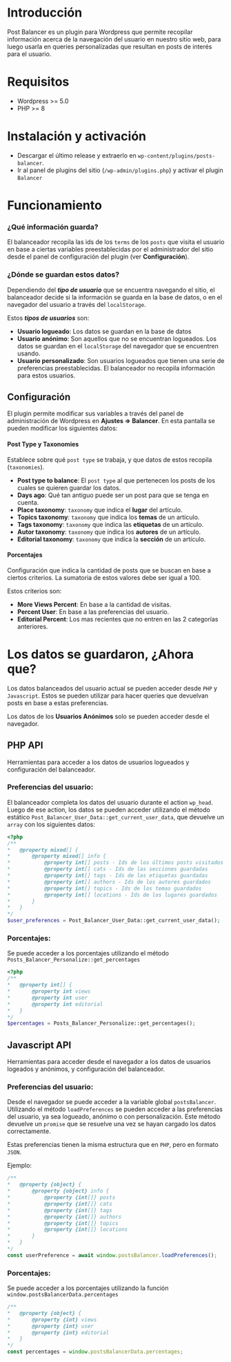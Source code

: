 
# Introducción

Post Balancer es un plugin para Wordpress que permite recopilar información
acerca de la navegación del usuario en nuestro sitio web, para luego usarla en
queries personalizadas que resultan en posts de interés para el usuario.

# Requisitos

- Wordpress >= 5.0
- PHP >= 8

# Instalación y activación

- Descargar el último release y extraerlo en `wp-content/plugins/posts-balancer`.
- Ir al panel de plugins del sitio (`/wp-admin/plugins.php`) y activar el plugin `Balancer`

# Funcionamiento


### ¿Qué información guarda?
El balanceador recopila las ids de los `terms` de los `posts` que visita el usuario
en base a ciertas variables preestablecidas por el administrador del sitio desde
el panel de configuración del plugin (ver **Configuración**).

### ¿Dónde se guardan estos datos?

Dependiendo del ***tipo de usuario*** que se encuentra navegando el sitio, el
balanceador decide si la información se guarda en la base de datos, o en el
navegador del usuario a través del `localStorage`.

Estos ***tipos de usuarios*** son:

- **Usuario logueado**: Los datos se guardan en la base de datos
- **Usuario anónimo**: Son aquellos que no se encuentran logueados. Los datos
se guardan en el `localStorage` del navegador que se encuentren usando.
- **Usuario personalizado**: Son usuarios logueados que tienen una serie
de preferencias preestablecidas. El balanceador no recopila información para
estos usuarios.

Configuración
-------------------------
El plugin permite modificar sus variables a través del panel de administración
de Wordpress en **Ajustes => Balancer**. En esta pantalla se pueden modificar
los siguientes datos:

#### Post Type y Taxonomies

Establece sobre qué `post type` se trabaja, y que datos de estos recopila (`taxonomies`).

- **Post type to balance**: El `post type` al que pertenecen los posts de los cuales
se quieren guardar los datos.
- **Days ago**: Qué tan antiguo puede ser un post para que se tenga en cuenta.
- **Place taxonomy**: `taxonomy` que indica el **lugar** del artículo.
- **Topics taxonomy**: `taxonomy` que indica los **temas** de un artículo.
- **Tags taxonomy**: `taxonomy` que indica las **etiquetas** de un artículo.
- **Autor taxonomy**: `taxonomy` que indica los **autores** de un artículo.
- **Editorial taxonomy**: `taxonomy` que indica la **sección** de un artículo.


#### Porcentajes

Configuración que indica la cantidad de posts que se buscan en base a ciertos
criterios. La sumatoria de estos valores debe ser igual a 100.

Estos criterios son:

- **More Views Percent**: En base a la cantidad de visitas.
- **Percent User**: En base a las preferencias del usuario.
- **Editorial Percent**: Los mas recientes que no entren en las 2 categorías anteriores.


# Los datos se guardaron, ¿Ahora que?

Los datos balanceados del usuario actual se pueden acceder desde `PHP` y
`Javascript`. Estos se pueden utilizar para hacer queries que devuelvan posts en
base a estas preferencias.

Los datos de los **Usuarios Anónimos** solo se pueden acceder desde el navegador.

## PHP API

Herramientas para acceder a los datos de usuarios logueados y configuración
del balanceador.

### Preferencias del usuario:

El balanceador completa los datos del usuario durante el action `wp_head`. Luego
de ese action, los datos se pueden acceder utilizando el método estático
`Post_Balancer_User_Data::get_current_user_data`, que devuelve un `array` con
los siguientes datos:

```php
<?php
/**
*   @property mixed[] {
*       @property mixed[] info {
*           @property int[] posts - Ids de los últimos posts visitados por el usuario
*           @property int[] cats - Ids de las secciones guardadas
*           @property int[] tags - Ids de las etiquetas guardadas
*           @property int[] authors - Ids de los autores guardados
*           @property int[] topics - Ids de los temas guardados
*           @property int[] locations - Ids de los lugares guardados
*       }
*   }
*/
$user_preferences = Post_Balancer_User_Data::get_current_user_data();
```

### Porcentajes:

Se puede acceder a los porcentajes utilizando el método
`Posts_Balancer_Personalize::get_percentages`

```php
<?php
/**
*   @property int[] {
*       @property int views
*       @property int user
*       @property int editorial
*   }
*/
$percentages = Posts_Balancer_Personalize::get_percentages();
```

## Javascript API

Herramientas para acceder desde el navegador a los datos de usuarios logeados y
anónimos, y configuración del balanceador.

### Preferencias del usuario:

Desde el navegador se puede acceder a la variable global `postsBalancer`.
Utilizando el método `loadPreferences` se pueden acceder a las preferencias del
usuario, ya sea logueado, anónimo o con personalización. Este método devuelve un
`promise` que se resuelve una vez se hayan cargado los datos correctamente.

Estas preferencias tienen la misma estructura que en `PHP`, pero en formato `JSON`.

Ejemplo:
```js
/**
*   @property {object} {
*       @property {object} info {
*           @property {int[]} posts
*           @property {int[]} cats
*           @property {int[]} tags
*           @property {int[]} authors
*           @property {int[]} topics
*           @property {int[]} locations
*       }
*   }
*/
const userPreference = await window.postsBalancer.loadPreferences();
```

### Porcentajes:

Se puede acceder a los porcentajes utilizando la función
`window.postsBalancerData.percentages`

```js
/**
*   @property {object} {
*       @property {int} views
*       @property {int} user
*       @property {int} editorial
*   }
*/
const percentages = window.postsBalancerData.percentages;
```
